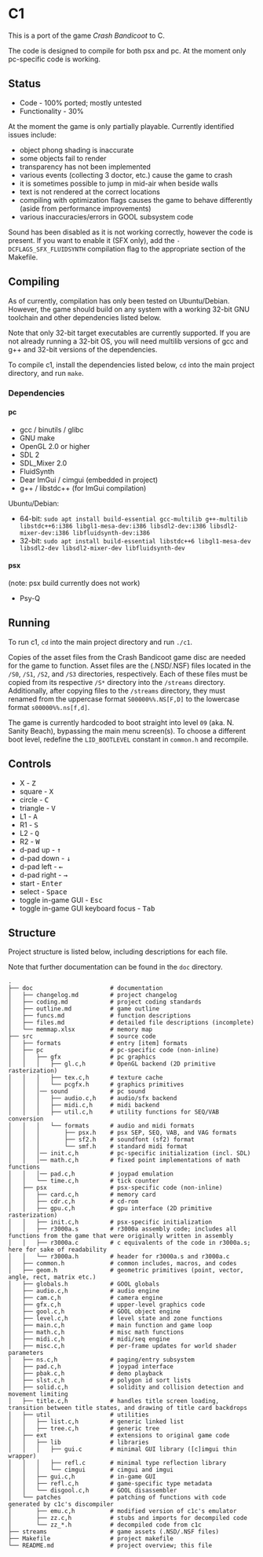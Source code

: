 # C1 #

This is a port of the game *Crash Bandicoot* to C.

The code is designed to compile for both psx and pc. At the moment only pc-specific code is working.

## Status ##

- Code - 100% ported; mostly untested
- Functionality - 30%

At the moment the game is only partially playable. Currently identified issues include:

- object phong shading is inaccurate
- some objects fail to render
- transparency has not been implemented
- various events (collecting 3 doctor, etc.) cause the game to crash
- it is sometimes possible to jump in mid-air when beside walls
- text is not rendered at the correct locations
- compiling with optimization flags causes the game to behave differently (aside from performance improvements)
- various inaccuracies/errors in GOOL subsystem code

Sound has been disabled as it is not working correctly, however the code is present. If you want to enable it (SFX only), add the `-DCFLAGS_SFX_FLUIDSYNTH` compilation flag to the appropriate section of the Makefile.

## Compiling ##

As of currently, compilation has only been tested on Ubuntu/Debian. However, the game should build on any system with a working 32-bit GNU toolchain and other dependencies listed below.

Note that only 32-bit target executables are currently supported. If you are not already running a 32-bit OS, you will need multilib versions of gcc and g++ and 32-bit versions of the dependencies.

To compile c1, install the dependencies listed below, `cd` into the main project directory, and run `make`.

### Dependencies ###

#### pc ####
- gcc / binutils / glibc
- GNU make
- OpenGL 2.0 or higher
- SDL 2
- SDL_Mixer 2.0
- FluidSynth
- Dear ImGui / cimgui (embedded in project)
- g++ / libstdc++ (for ImGui compilation)

Ubuntu/Debian:

- 64-bit: `sudo apt install build-essential gcc-multilib g++-multilib libstdc++6:i386 libgl1-mesa-dev:i386 libsdl2-dev:i386 libsdl2-mixer-dev:i386 libfluidsynth-dev:i386`
- 32-bit: `sudo apt install build-essential libstdc++6 libgl1-mesa-dev libsdl2-dev libsdl2-mixer-dev libfluidsynth-dev`

#### psx ####
(note: psx build currently does not work)

- Psy-Q

## Running ##

To run c1, `cd` into the main project directory and run `./c1`.

Copies of the asset files from the Crash Bandicoot game disc are needed for the game to function. Asset files are the (.NSD/.NSF) files located in the `/S0`, `/S1`, `/S2`, and `/S3` directories, respectively. Each of these files must be copied from its respective `/S*` directory into the `/streams` directory. Additionally, after copying files to the `/streams` directory, they must renamed from the uppercase format `S00000%%.NS[F,D]` to the lowercase format `s00000%%.ns[f,d]`.

The game is currently hardcoded to boot straight into level `09` (aka. N. Sanity Beach), bypassing the main menu screen(s). To choose a different boot level, redefine the `LID_BOOTLEVEL` constant in `common.h` and recompile.

## Controls ##

- X - <kbd>Z</kbd>
- square - <kbd>X</kbd>
- circle - <kbd>C</kbd>
- triangle - <kbd>V</kbd>
- L1 - <kbd>A</kbd>
- R1 - <kbd>S</kbd>
- L2 - <kbd>Q</kbd>
- R2 - <kbd>W</kbd>
- d-pad up - <kbd>&#8593;</kbd>
- d-pad down - <kbd>&#8595;</kbd>
- d-pad left - <kbd>&#8592;</kbd>
- d-pad right - <kbd>&#8594;</kbd>
- start - <kbd>Enter</kbd>
- select - <kbd>Space</kbd>
- toggle in-game GUI - <kbd>Esc</kbd>
- toggle in-game GUI keyboard focus - <kbd>Tab</kbd>

## Structure ##
Project structure is listed below, including descriptions for each file.

Note that further documentation can be found in the `doc` directory.
```
.
├── doc                      # documentation
│   ├── changelog.md         # project changelog
│   ├── coding.md            # project coding standards
│   ├── outline.md           # game outline
│   ├── funcs.md             # function descriptions
│   ├── files.md             # detailed file descriptions (incomplete)
│   └── memmap.xlsx          # memory map
├── src                      # source code
│   ├── formats              # entry [item] formats
│   ├── pc                   # pc-specific code (non-inline)
│   │   ├── gfx              # pc graphics
│   │   │   ├── gl.c,h       # OpenGL backend (2D primitive rasterization)
│   │   │   ├── tex.c,h      # texture cache
│   │   │   └── pcgfx.h      # graphics primitives
│   │   │── sound            # pc sound
│   │   │   ├── audio.c,h    # audio/sfx backend
│   │   │   ├── midi.c,h     # midi backend
│   │   │   ├── util.c,h     # utility functions for SEQ/VAB conversion
│   │   │   └── formats      # audio and midi formats
│   │   │       ├── psx.h    # psx SEP, SEQ, VAB, and VAG formats
│   │   │       ├── sf2.h    # soundfont (sf2) format
│   │   │       └── smf.h    # standard midi format
│   │   │── init.c,h         # pc-specific initialization (incl. SDL)
│   │   │── math.c,h         # fixed point implementations of math functions
│   │   │── pad.c,h          # joypad emulation
│   │   └── time.c,h         # tick counter
│   ├── psx                  # psx-specific code (non-inline)
│   │   ├── card.c,h         # memory card
│   │   ├── cdr.c,h          # cd-rom
│   │   ├── gpu.c,h          # gpu interface (2D primitive rasterization)
│   │   ├── init.c,h         # psx-specific initialization
│   │   ├── r3000a.s         # r3000a assembly code; includes all functions from the game that were originally written in assembly
│   │   ├── r3000a.c         # c equivalents of the code in r3000a.s; here for sake of readability
│   │   └── r3000a.h         # header for r3000a.s and r3000a.c
│   ├── common.h             # common includes, macros, and codes
│   ├── geom.h               # geometric primitives (point, vector, angle, rect, matrix etc.)
│   ├── globals.h            # GOOL globals
│   ├── audio.c,h            # audio engine
│   ├── cam.c,h              # camera engine
│   ├── gfx.c,h              # upper-level graphics code
│   ├── gool.c,h             # GOOL object engine
│   ├── level.c,h            # level state and zone functions
│   ├── main.c,h             # main function and game loop
│   ├── math.c,h             # misc math functions
│   ├── midi.c,h             # midi/seq engine
│   ├── misc.c,h             # per-frame updates for world shader parameters
│   ├── ns.c,h               # paging/entry subsystem
│   ├── pad.c,h              # joypad interface
│   ├── pbak.c,h             # demo playback
│   ├── slst.c,h             # polygon id sort lists
│   ├── solid.c,h            # solidity and collision detection and movement limiting
│   ├── title.c,h            # handles title screen loading, transition between title states, and drawing of title card backdrops
│   ├── util                 # utilities
│   │   ├── list.c,h         # generic linked list
│   │   ├── tree.c,h         # generic tree
│   ├── ext                  # extensions to original game code
│   │   ├── lib              # libraries
│   │   │   ├── gui.c        # minimal GUI library ([c]imgui thin wrapper)
│   │   │   ├── refl.c       # minimal type reflection library
│   │   │   └── cimgui       # cimgui and imgui
│   │   ├── gui.c,h          # in-game GUI
│   │   ├── refl.c,h         # game-specific type metadata
│   │   └── disgool.c,h      # GOOL disassembler
│   └── patches              # patching of functions with code generated by c1c's discompiler
│       ├── emu.c,h          # modified version of c1c's emulator
│       ├── zz.c,h           # stubs and imports for decompiled code
│       └── zz_*.h           # decompiled code from c1c
├── streams                  # game assets (.NSD/.NSF files)
├── Makefile                 # project makefile
└── README.md                # project overview; this file
```
